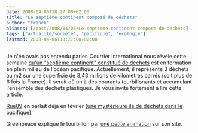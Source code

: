 ```yaml
---
date: 2008-04-06T18:27:00+02:00
title: "Le septième continent composé de déchets"
author: "franek"
aliases: [/post/2008/04/06/Le-septieme-continent-compose-de-dechets]
tags: ["actualité/societé", "pacifique", "écologie"]
lastmod: 2008-04-06T18:27:00+02:00
---
```

Je n'en avais pas entendu parler. Courrier International nous révèle cette semaine [qu'un "septième continent" constitué de déchets](http://www.courrierinternational.com/article.asp?obj_id=83734) est en formation en plein milieu de l'océan pacifique. Actuellement, il représente 3 déchets au m2 sur une superficie de 3,43 millions de kilomètres carrés (soit plus de 6 fois la France). Il serait dû un à des courants tourbillonants et accumulant l'ensemble des déchets plastiques. Je vous invite fortement à lire cette article.

[Rue89](http://www.rue89.fr) en parlait déjà en février ([une mystérieure ile de déchets dans le pacifique](http://www.rue89.com/2008/02/02/une-mysterieuse-ile-de-dechets-dans-le-pacifique)).

Greenpeace explique le tourbillon par [une petite animation](http://oceans.greenpeace.org/en/the-expedition/news/trashing-our-oceans/ocean_pollution_animation) sur son site.
